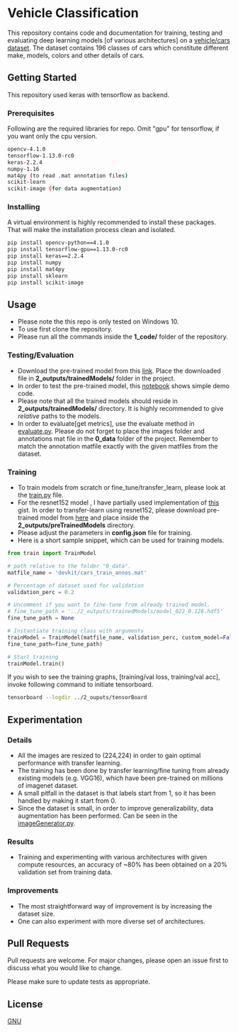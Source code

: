 # Vehicle Classification

This repository contains code and documentation for training, testing and evaluating deep learning models [of various architectures] on a [vehicle/cars dataset](https://ai.stanford.edu/~jkrause/cars/car_dataset.html). The dataset contains 196 classes of cars which constitute different make, models, colors and other details of cars.

## Getting Started
This repository used keras with tensorflow as backend.

### Prerequisites
Following are the required libraries for repo. Omit "gpu" for tensorflow, if you want only the cpu version.
```bash
opencv-4.1.0
tensorflow-1.13.0-rc0
keras-2.2.4
numpy-1.16
mat4py (to read .mat annotation files)
scikit-learn
scikit-image (for data augmentation)
```
### Installing
A virtual environment is highly recommended to install these packages. That will make the installation process clean and isolated. 
```bash
pip install opencv-python==4.1.0
pip install tensorflow-gpu==1.13.0-rc0
pip install keras==2.2.4
pip install numpy
pip install mat4py
pip install sklearn
pip install scikit-image
```

## Usage
- Please note the this repo is only tested on Windows 10.
- To use first clone the repository.
- Please run all the commands inside the **1_code/** folder of the repository.

### Testing/Evaluation
- Download the pre-trained model from this [link](). Place the downloaded file in **2_outputs/trainedModels/** folder in the project.
- In order to test the pre-trained model, this [notebook](https://github.com/isamabdullah88/VehicleClassification/blob/master/1_code/demo.ipynb) shows simple demo code.
- Please note that all the trained models should reside in **2_outputs/trainedModels/** directory. It is highly recommended to give *relative* paths to the models.
- In order to evaluate[get metrics], use the evaluate method in  [evaluate.py](). Please do not forget to place the images folder and annotations mat file in the **0_data** folder of the project. Remember to match the annotation matfile exactly with the given matfiles from the dataset.

### Training
- To train models from scratch or fine_tune/transfer_learn, please look at the [train.py](https://github.com/isamabdullah88/VehicleClassification/blob/master/1_code/train.py) file.
- For the resnet152 model , I have partially used implementation of [this](https://gist.github.com/flyyufelix/7e2eafb149f72f4d38dd661882c554a6) gist. In order to transfer-learn using resnet152, please download pre-trained model from [here](https://drive.google.com/file/d/0Byy2AcGyEVxfeXExMzNNOHpEODg/view) and place inside the **2_outputs/preTrainedModels** directory.
- Please adjust the parameters in **config.json** file for training.
- Here is a short sample snippet, which can be used for training models.
```python
from train import TrainModel

# path relative to the folder "0_data".
matfile_name = 'devkit/cars_train_annos.mat'

# Percentage of dataset used for validation
validation_perc = 0.2

# Uncomment if you want to fine-tune from already trained model.
# fine_tune_path = '../2_outputs/trainedModels/model_022_0.128.hdf5'
fine_tune_path = None

# Instantiate training class with arguments
trainModel = TrainModel(matfile_name, validation_perc, custom_model=False,
fine_tune_path=fine_tune_path)

# Start training
trainModel.train()
```
If you wish to see the training graphs, [training/val loss, training/val acc], invoke following command to initiate tensorboard.

```bash
tensorboard --logdir ../2_ouputs/tensorBoard
```
## Experimentation
### Details
- All the images are resized to (224,224) in order to gain optimal performance with transfer learning.
- The training has been done by transfer learning/fine tuning from already existing models (e.g. VGG16), which have been pre-trained on millions of imagenet dataset.
- A small pitfall in the dataset is that labels start from 1, so it has been handled by making it start from 0.
- Since the dataset is small, in order to improve generalizability, data augmentation has been performed. Can be seen in the [imageGenerator.py](https://github.com/isamabdullah88/VehicleClassification/blob/master/1_code/imageGenerator.py).

### Results
- Training and experimenting with various architectures with given compute resources, an accuracy of ~80% has been obtained on a 20% validation set from training data.

### Improvements
-  The most straightforward way of improvement is by increasing the dataset size.
- One can also experiment with more diverse set of architectures.

## Pull Requests
Pull requests are welcome. For major changes, please open an issue first to discuss what you would like to change.

Please make sure to update tests as appropriate.

## License
[GNU](https://github.com/isamabdullah88/VehicleClassification/blob/master/LICENSE)




